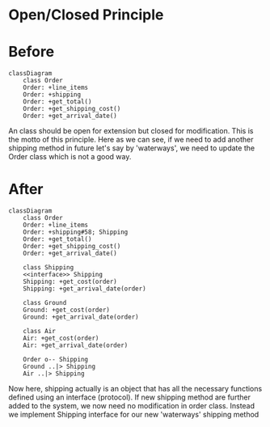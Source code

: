 
# Open/Closed Principle

# Before

```mermaid
classDiagram
    class Order
    Order: +line_items
    Order: +shipping
    Order: +get_total()
    Order: +get_shipping_cost()
    Order: +get_arrival_date()
```

An class should be open for extension but closed for modification.
This is the motto of this principle. Here as we can see, if we need 
to add another shipping method in future let's say by 'waterways',
we need to update the Order class which is not a good way.

# After

```mermaid
classDiagram
    class Order
    Order: +line_items
    Order: +shipping#58; Shipping
    Order: +get_total()
    Order: +get_shipping_cost()
    Order: +get_arrival_date()

    class Shipping
    <<interface>> Shipping
    Shipping: +get_cost(order)
    Shipping: +get_arrival_date(order)

    class Ground
    Ground: +get_cost(order)
    Ground: +get_arrival_date(order)

    class Air
    Air: +get_cost(order)
    Air: +get_arrival_date(order)

    Order o-- Shipping
    Ground ..|> Shipping
    Air ..|> Shipping
```

Now here, shipping actually is an object that has all the
necessary functions defined using an interface (protocol).
If new shipping method are further added to the system, we now need
no modification in order class. Instead we implement Shipping interface
for our new 'waterways' shipping method
